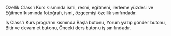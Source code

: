 Özellik Class'ı
Kurs kısmında ismi, resmi, eğitmeni, ilerleme yüzdesi ve
Eğitmen kısmında fotoğrafı, ismi, özgeçmişi özellik sınıfındadır.


İş Class'ı
Kurs programı kısmında Başla butonu,
Yorum yazıp gönder butonu,
Bitir ve devam et butonu, 
Önceki ders butonu iş sınıfındadır.
